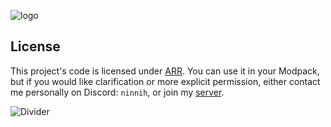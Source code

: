 ![logo](https://cdn.modrinth.com/data/cached_images/55730dca078c5f5d993037782ca33c6c534df966.png)

## License

This project's code is licensed under [ARR](LICENSE). You can use it in your Modpack, but if you would like clarification or more explicit permission, either contact me personally on Discord: `ninnih`, or join my [server](https://discord.gg/fT4MKzUTZS).

![Divider](https://cdn.modrinth.com/data/cached_images/1ccd731a59f2b97cc9189ceb9b073d0b61476424.png)

